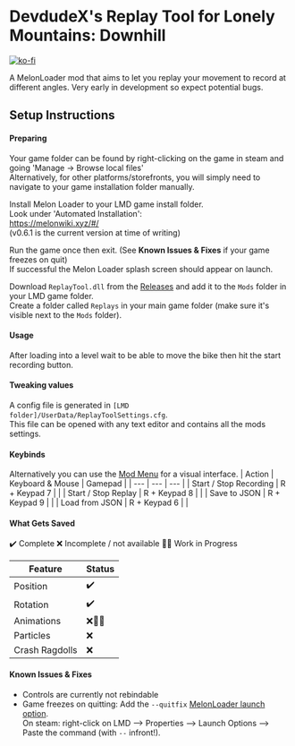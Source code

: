# DevdudeX's Replay Tool for Lonely Mountains: Downhill
[![ko-fi](https://ko-fi.com/img/githubbutton_sm.svg)](https://ko-fi.com/L4L5S9BK3)

A MelonLoader mod that aims to let you replay your movement to record at different angles.
Very early in development so expect potential bugs.


## Setup Instructions
#### Preparing
Your game folder can be found by right-clicking on the game in steam and going 'Manage -> Browse local files'  
Alternatively, for other platforms/storefronts, you will simply need to navigate to your game installation folder manually.  

Install Melon Loader to your LMD game install folder.  
Look under 'Automated Installation':  
https://melonwiki.xyz/#/  
(v0.6.1 is the current version at time of writing)  

Run the game once then exit. (See **Known Issues & Fixes** if your game freezes on quit)  
If successful the Melon Loader splash screen should appear on launch. 

Download `ReplayTool.dll` from the [Releases](https://github.com/DevdudeX/LMD-Replay-Mod/releases/latest) and add it to the `Mods` folder in your LMD game folder.  
Create a folder called `Replays` in your main game folder (make sure it's visible next to the `Mods` folder).  


#### Usage
After loading into a level wait to be able to move the bike then hit the start recording button.  

#### Tweaking values
A config file is generated in `[LMD folder]/UserData/ReplayToolSettings.cfg`.  
This file can be opened with any text editor and contains all the mods settings.  


#### Keybinds
Alternatively you can use the [Mod Menu](https://github.com/DevdudeX/LM-ModMenu/releases/latest) for a visual interface.
| Action                               | Keyboard & Mouse      | Gamepad      |
| ---                                  | ---                   | ---          |
| Start / Stop Recording               | R + Keypad 7          |              |
| Start / Stop Replay                  | R + Keypad 8          |              |
| Save to JSON                         | R + Keypad 9          |              |
| Load from JSON                       | R + Keypad 6          |              |


#### What Gets Saved
:heavy_check_mark: Complete
:x: Incomplete / not available
:construction::wrench: Work in Progress

| Feature                  | Status               
| ---                      | ---                  
| Position                 |:heavy_check_mark:    
| Rotation                 |:heavy_check_mark:    
| Animations               |:x::construction::wrench:
| Particles                |:x:                   
| Crash Ragdolls           |:x:                   


#### Known Issues & Fixes
- Controls are currently not rebindable
- Game freezes on quitting: Add the `--quitfix` [MelonLoader launch option](https://github.com/LavaGang/MelonLoader#launch-options).  
On steam: right-click on LMD --> Properties --> Launch Options --> Paste the command (with `--` infront!).

